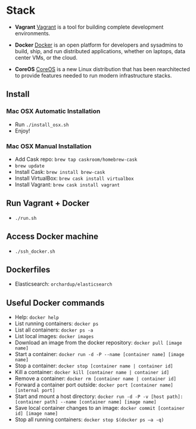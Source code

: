 # Stack
+ **Vagrant**
  [Vagrant](https://www.vagrantup.com/) is a tool for building complete development environments.

+ **Docker**
  [Docker](https://www.docker.com/) is an open platform for developers and sysadmins to build, ship, and run distributed applications, whether on laptops, data center VMs, or the cloud.

+ **CoreOS**
  [CoreOS](https://coreos.com/) is a new Linux distribution that has been rearchitected to provide features needed to run modern infrastructure stacks.

## Install

### Mac OSX Automatic Installation
- Run `./install_osx.sh`
- Enjoy!

### Mac OSX Manual Installation
- Add Cask repo: `brew tap caskroom/homebrew-cask`
- `brew update`
- Install Cask: `brew install brew-cask`
- Install VirtualBox: `brew cask install virtualbox`
- Install Vagrant: `brew cask install vagrant`

## Run Vagrant + Docker
+ `./run.sh`

## Access Docker machine
+ `./ssh_docker.sh`

## Dockerfiles
+ Elasticsearch: `orchardup/elasticsearch`

## Useful Docker commands
+ Help: `docker help`
+ List running containers: `docker ps`
+ List all containers: `docker ps -a`
+ List local images: `docker images`
+ Download an image from the docker repository: `docker pull [image name]`
+ Start a container: `docker run -d -P --name [container name] [image name]`
+ Stop a container: `docker stop [container name | container id]`
+ Kill a container: `docker kill [container name | container id]`
+ Remove a container: `docker rm [container name | container id]`
+ Forward a container port outside: `docker port [container name] [internal port]`
+ Start and mount a host directory: `docker run -d -P -v [host path]:[container path] --name [container name] [image name]`
+ Save local container changes to an image: `docker commit [container id] [image name]`
+ Stop all running containers: `docker stop $(docker ps –a -q)`